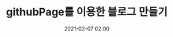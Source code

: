 ---
title: "githubPage를 이용한 블로그 만들기"
permalink: /develop/
layout: posts
subtitle: ""
date: 2021-02-07 02:00
# background: 
tag: [Github io]
---